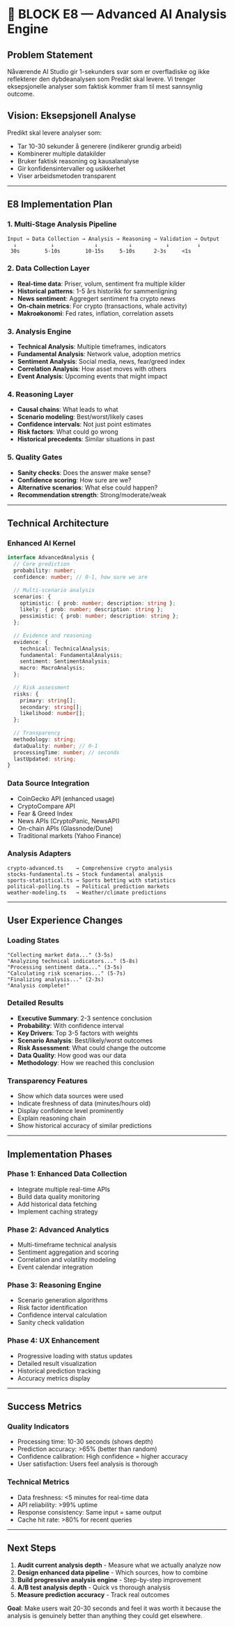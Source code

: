 # 🎯 BLOCK E8 — Advanced AI Analysis Engine

## Problem Statement
Nåværende AI Studio gir 1-sekunders svar som er overfladiske og ikke reflekterer den dybdeanalysen som Predikt skal levere. Vi trenger eksepsjonelle analyser som faktisk kommer fram til mest sannsynlig outcome.

## Vision: Eksepsjonell Analyse
Predikt skal levere analyser som:
- Tar 10-30 sekunder å generere (indikerer grundig arbeid)
- Kombinerer multiple datakilder
- Bruker faktisk reasoning og kausalanalyse
- Gir konfidensintervaller og usikkerhet
- Viser arbeidsmetoden transparent

---

## E8 Implementation Plan

### **1. Multi-Stage Analysis Pipeline**
```
Input → Data Collection → Analysis → Reasoning → Validation → Output
  ↓           ↓             ↓          ↓           ↓         ↓
 30s        5-10s        10-15s     5-10s      2-3s     <1s
```

### **2. Data Collection Layer**
- **Real-time data**: Priser, volum, sentiment fra multiple kilder
- **Historical patterns**: 1-5 års historikk for sammenligning
- **News sentiment**: Aggregert sentiment fra crypto news
- **On-chain metrics**: For crypto (transactions, whale activity)
- **Makroøkonomi**: Fed rates, inflation, correlation assets

### **3. Analysis Engine**
- **Technical Analysis**: Multiple timeframes, indicators
- **Fundamental Analysis**: Network value, adoption metrics
- **Sentiment Analysis**: Social media, news, fear/greed index
- **Correlation Analysis**: How asset moves with others
- **Event Analysis**: Upcoming events that might impact

### **4. Reasoning Layer**
- **Causal chains**: What leads to what
- **Scenario modeling**: Best/worst/likely cases
- **Confidence intervals**: Not just point estimates
- **Risk factors**: What could go wrong
- **Historical precedents**: Similar situations in past

### **5. Quality Gates**
- **Sanity checks**: Does the answer make sense?
- **Confidence scoring**: How sure are we?
- **Alternative scenarios**: What else could happen?
- **Recommendation strength**: Strong/moderate/weak

---

## Technical Architecture

### **Enhanced AI Kernel**
```typescript
interface AdvancedAnalysis {
  // Core prediction
  probability: number;
  confidence: number; // 0-1, how sure we are
  
  // Multi-scenario analysis
  scenarios: {
    optimistic: { prob: number; description: string };
    likely: { prob: number; description: string };
    pessimistic: { prob: number; description: string };
  };
  
  // Evidence and reasoning
  evidence: {
    technical: TechnicalAnalysis;
    fundamental: FundamentalAnalysis;
    sentiment: SentimentAnalysis;
    macro: MacroAnalysis;
  };
  
  // Risk assessment
  risks: {
    primary: string[];
    secondary: string[];
    likelihood: number[];
  };
  
  // Transparency
  methodology: string;
  dataQuality: number; // 0-1
  processingTime: number; // seconds
  lastUpdated: string;
}
```

### **Data Source Integration**
- CoinGecko API (enhanced usage)
- CryptoCompare API
- Fear & Greed Index
- News APIs (CryptoPanic, NewsAPI)
- On-chain APIs (Glassnode/Dune)
- Traditional markets (Yahoo Finance)

### **Analysis Adapters**
```
crypto-advanced.ts    → Comprehensive crypto analysis
stocks-fundamental.ts → Stock fundamental analysis  
sports-statistical.ts → Sports betting with statistics
political-polling.ts  → Political prediction markets
weather-modeling.ts   → Weather/climate predictions
```

---

## User Experience Changes

### **Loading States**
```
"Collecting market data..." (3-5s)
"Analyzing technical indicators..." (5-8s) 
"Processing sentiment data..." (3-5s)
"Calculating risk scenarios..." (5-7s)
"Finalizing analysis..." (2-3s)
"Analysis complete!" 
```

### **Detailed Results**
- **Executive Summary**: 2-3 sentence conclusion
- **Probability**: With confidence interval
- **Key Drivers**: Top 3-5 factors with weights
- **Scenario Analysis**: Best/likely/worst outcomes
- **Risk Assessment**: What could change the outcome
- **Data Quality**: How good was our data
- **Methodology**: How we reached this conclusion

### **Transparency Features**
- Show which data sources were used
- Indicate freshness of data (minutes/hours old)
- Display confidence level prominently
- Explain reasoning chain
- Show historical accuracy of similar predictions

---

## Implementation Phases

### **Phase 1: Enhanced Data Collection**
- Integrate multiple real-time APIs
- Build data quality monitoring
- Add historical data fetching
- Implement caching strategy

### **Phase 2: Advanced Analytics**
- Multi-timeframe technical analysis
- Sentiment aggregation and scoring
- Correlation and volatility modeling
- Event calendar integration

### **Phase 3: Reasoning Engine**
- Scenario generation algorithms
- Risk factor identification
- Confidence interval calculation
- Sanity check validation

### **Phase 4: UX Enhancement**
- Progressive loading with status updates
- Detailed result visualization
- Historical prediction tracking
- Accuracy metrics display

---

## Success Metrics

### **Quality Indicators**
- Processing time: 10-30 seconds (shows depth)
- Prediction accuracy: >65% (better than random)
- Confidence calibration: High confidence = higher accuracy
- User satisfaction: Users feel analysis is thorough

### **Technical Metrics**
- Data freshness: <5 minutes for real-time data
- API reliability: >99% uptime
- Response consistency: Same input = same output
- Cache hit rate: >80% for recent queries

---

## Next Steps

1. **Audit current analysis depth** - Measure what we actually analyze now
2. **Design enhanced data pipeline** - Which sources, how to combine
3. **Build progressive analysis engine** - Step-by-step improvement
4. **A/B test analysis depth** - Quick vs thorough analysis
5. **Measure prediction accuracy** - Track real outcomes

**Goal**: Make users wait 20-30 seconds and feel it was worth it because the analysis is genuinely better than anything they could get elsewhere.
